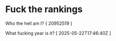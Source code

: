 # Fuck the rankings

Who the hell am I?
{ 20952519 }

What fucking year is it?
[ 2025-05-22T17:46:40Z ]
